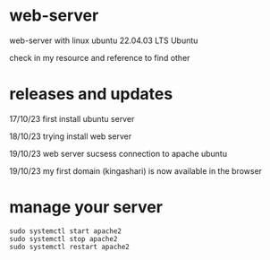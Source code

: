 # web-server
web-server with linux ubuntu 22.04.03 LTS Ubuntu

check in my resource and reference to find other
	
# releases and updates
17/10/23 first install ubuntu server

18/10/23 trying install web server

19/10/23 web server sucsess connection to apache ubuntu

19/10/23 my first domain (kingashari) is now available in the browser

# manage your server
	sudo systemctl start apache2
	sudo systemctl stop apache2
 	sudo systemctl restart apache2
  
 	
